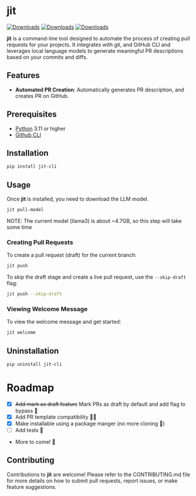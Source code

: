 # jit      

[![Downloads](https://pepy.tech/badge/jit-cli)](https://pepy.tech/project/jit-cli) [![Downloads](https://pepy.tech/badge/jit-cli/month)](https://pepy.tech/project/jit-cli/month) [![Downloads](https://pepy.tech/badge/jit-cli/week)](https://pepy.tech/project/jit-cli/week)



**jit** is a command-line tool designed to automate the process of creating pull requests for your projects.
It integrates with git, and GitHub CLI and leverages local language models to generate meaningful PR descriptions based on your commits and diffs.


## Features

- **Automated PR Creation**: Automatically generates PR description, and creates PR on GitHub.

## Prerequisites

- [Python](https://www.python.org/downloads/) 3.11 or higher
- [Github CLI](https://cli.github.com/)

## Installation

```bash
pip install jit-cli
```

## Usage

Once **jit** is installed, you need to download the LLM model.

```bash
jit pull-model
```

NOTE: The current model (llama3) is about ~4.7GB, so this step will take some time

### Creating Pull Requests

To create a pull request (draft) for the current branch:

```bash
jit push
```

To skip the draft stage and create a live pull request, use the `--skip-draft` flag:

```bash
jit push --skip-draft
```

### Viewing Welcome Message

To view the welcome message and get started:

```bash
jit welcome
```

## Uninstallation

```bash
pip uninstall jit-cli
```

# Roadmap

- [x] ~~Add mark as draft feature~~ Mark PRs as draft by default and add flag to bypass 📝
- [x] Add PR template compatibility 🧑‍🍳
- [x] Make installable using a package manger (no more cloning 🎉)
- [ ] Add tests 🧪
- More to come! 🏃

## Contributing

Contributions to **jit** are welcome! Please refer to the CONTRIBUTING.md file for more details on how to submit pull requests, report issues, or make feature suggestions.

